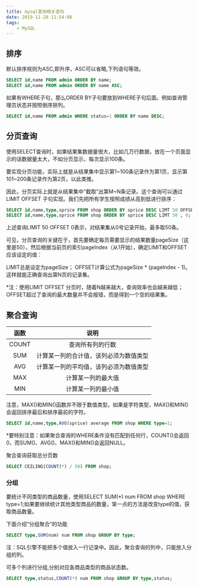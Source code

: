 ```yaml
---
title: mysql查询相关语句
date: 2019-11-28 11:54:08
tags: 
    - MySQL
---
```


## 排序
默认排序规则为ASC,即升序，ASC可以省略,下列语句等效。
```sql
SELECT id,name FROM admin ORDER BY name;
SELECT id,name FROM admin ORDER BY name ASC;
```
如果有WHERE子句，那么ORDER BY子句要放到WHERE子句后面。例如查询管理员状态并按照倒序排列。
```sql
SELECT id,name FROM admin WHERE status=1 ORDER BY name DESC;
```
## 分页查询
使用SELECT查询时，如果结果集数据量很大，比如几万行数据，放在一个页面显示的话数据量太大，不如分页显示，每次显示100条。

要实现分页功能，实际上就是从结果集中显示第1~100条记录作为第1页，显示第101~200条记录作为第2页，以此类推。

因此，分页实际上就是从结果集中“截取”出第M~N条记录。这个查询可以通过LIMIT <M> OFFSET <N>子句实现。我们先把所有学生按照成绩从高到低进行排序：
```sql
SELECT id,name,type,sprice FROM shop ORDER BY sprice DESC LIMT 50 OFFSET 0;
SELECT id,name,type,sprice FROM shop ORDER BY sprice DESC LIMT 50 , 0;
```
上述查询LIMIT 50 OFFSET 0表示，对结果集从0号记录开始，最多取50条。

可见，分页查询的关键在于，首先要确定每页需要显示的结果数量pageSize（这里是50），然后根据当前页的索引pageIndex（从1开始），确定LIMIT和OFFSET应该设定的值：

LIMIT总是设定为pageSize；
OFFSET计算公式为pageSize * (pageIndex - 1)。
这样就能正确查询出第N页的记录集。

*注：使用LIMIT <M> OFFSET <N>分页时，随着N越来越大，查询效率也会越来越低；OFFSET超过了查询的最大数量并不会报错，而是得到一个空的结果集。

## 聚合查询
| 函数  |   说明   |
| :---: | :---: |
| COUNT | 查询所有列的行数 |
| SUM  | 计算某一列的合计值，该列必须为数值类型 |
| AVG  | 计算某一列的平均值，该列必须为数值类型 |
| MAX  | 计算某一列的最大值 |
| MIN  | 计算某一列的最小值 |

注意，MAX()和MIN()函数并不限于数值类型。如果是字符类型，MAX()和MIN()会返回排序最后和排序最前的字符。

```sql
SELECT id,name,type,AVG(sprice) average FROM shop WHERE type=1;
```
*要特别注意：如果聚合查询的WHERE条件没有匹配到任何行，COUNT()会返回0，而SUM()、AVG()、MAX()和MIN()会返回NULL。

聚合查询获取总分页数
```sql
SELECT CEILING(COUNT(*) / 50) FROM shop;
```
### 分组
要统计不同类型的商品数量，使用SELECT SUM(*) num FROM shop WHERE type=1;如果要继续统计其他类型商品的数量，笨一点的方法是改变type的值，获取商品数量。

下面介绍“分组聚合”的功能
```sql
SELECT type,SUM(num) num FROM shop GROUP BY type;
```
注：SQL引擎不能把多个值放入一行记录中。因此，聚合查询的列中，只能放入分组的列。

可多个列进行分组,分别对应各商品类型的商品状态数。
```sql
SELECT type,status,COUNT(*) num FROM shop GROUP BY type,status;
```